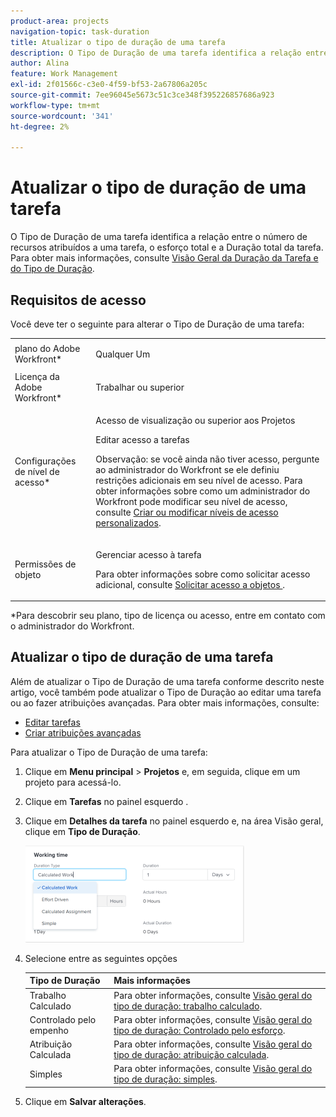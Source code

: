 ```yaml
---
product-area: projects
navigation-topic: task-duration
title: Atualizar o tipo de duração de uma tarefa
description: O Tipo de Duração de uma tarefa identifica a relação entre o número de recursos atribuídos a uma tarefa, o esforço total e a Duração total da tarefa. Para obter mais informações, consulte Visão geral da duração da tarefa e do tipo de duração.
author: Alina
feature: Work Management
exl-id: 2f01566c-c3e0-4f59-bf53-2a67806a205c
source-git-commit: 7ee96045e5673c51c3ce348f395226857686a923
workflow-type: tm+mt
source-wordcount: '341'
ht-degree: 2%

---
```


# Atualizar o tipo de duração de uma tarefa

O Tipo de Duração de uma tarefa identifica a relação entre o número de recursos atribuídos a uma tarefa, o esforço total e a Duração total da tarefa. Para obter mais informações, consulte [Visão Geral da Duração da Tarefa e do Tipo de Duração](../../../manage-work/tasks/taskdurtn/task-duration-and-duration-type.md).

## Requisitos de acesso

Você deve ter o seguinte para alterar o Tipo de Duração de uma tarefa:

<table style="table-layout:auto"> 
 <col> 
 <col> 
 <tbody> 
  <tr> 
   <td role="rowheader">plano do Adobe Workfront*</td> 
   <td> <p>Qualquer Um </p> </td> 
  </tr> 
  <tr> 
   <td role="rowheader">Licença da Adobe Workfront*</td> 
   <td> <p>Trabalhar ou superior</p> </td> 
  </tr> 
  <tr> 
   <td role="rowheader">Configurações de nível de acesso*</td> 
   <td> <p>Acesso de visualização ou superior aos Projetos</p> <p>Editar acesso a tarefas</p> <p>Observação: se você ainda não tiver acesso, pergunte ao administrador do Workfront se ele definiu restrições adicionais em seu nível de acesso. Para obter informações sobre como um administrador do Workfront pode modificar seu nível de acesso, consulte <a href="../../../administration-and-setup/add-users/configure-and-grant-access/create-modify-access-levels.md" class="MCXref xref">Criar ou modificar níveis de acesso personalizados</a>.</p> </td> 
  </tr> 
  <tr> 
   <td role="rowheader">Permissões de objeto</td> 
   <td> <p>Gerenciar acesso à tarefa </p> <p>Para obter informações sobre como solicitar acesso adicional, consulte <a href="../../../workfront-basics/grant-and-request-access-to-objects/request-access.md" class="MCXref xref">Solicitar acesso a objetos </a>.</p> </td> 
  </tr> 
 </tbody> 
</table>

&#42;Para descobrir seu plano, tipo de licença ou acesso, entre em contato com o administrador do Workfront.

## Atualizar o tipo de duração de uma tarefa

Além de atualizar o Tipo de Duração de uma tarefa conforme descrito neste artigo, você também pode atualizar o Tipo de Duração ao editar uma tarefa ou ao fazer atribuições avançadas. Para obter mais informações, consulte:

* [Editar tarefas](../../../manage-work/tasks/manage-tasks/edit-tasks.md)
* [Criar atribuições avançadas](../../../manage-work/tasks/assign-tasks/create-advanced-assignments.md)

Para atualizar o Tipo de Duração de uma tarefa:

1. Clique em **Menu principal** > **Projetos** e, em seguida, clique em um projeto para acessá-lo.
1. Clique em **Tarefas** no painel esquerdo .
1. Clique em **Detalhes da tarefa** no painel esquerdo e, na área Visão geral, clique em **Tipo de Duração**.

   ![](assets/duration-type-all-options-on-overview-350x155.png)

1. Selecione entre as seguintes opções

   | Tipo de Duração | Mais informações |
   |---|---|
   | Trabalho Calculado | Para obter informações, consulte [Visão geral do tipo de duração: trabalho calculado](../../../manage-work/tasks/taskdurtn/calculated-work.md). |
   | Controlado pelo empenho | Para obter informações, consulte [Visão geral do tipo de duração: Controlado pelo esforço](../../../manage-work/tasks/taskdurtn/effort-driven.md). |
   | Atribuição Calculada | Para obter informações, consulte [Visão geral do tipo de duração: atribuição calculada](../../../manage-work/tasks/taskdurtn/calculated-assignment.md). |
   | Simples | Para obter informações, consulte [Visão geral do tipo de duração: simples](../../../manage-work/tasks/taskdurtn/simple-duration-type.md). |

1. Clique em **Salvar alterações**.
